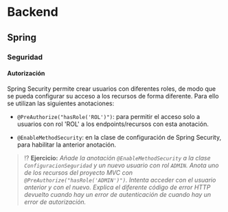 # Backend

## Spring

### Seguridad

#### Autorización

Spring Security permite crear usuarios con diferentes roles, de modo que se pueda configurar su acceso a los recursos de forma diferente. Para ello se utilizan las siguientes anotaciones:

- `@PreAuthorize("hasRole('ROL')")`: para permitir el acceso solo a usuarios con rol 'ROL' a los endpoints/recursos con esta anotación.

- `@EnableMethodSecurity`: en la clase de configuración de Spring Security, para habilitar la anterior anotación.

> ⁉️ **Ejercicio:** _Añade la anotación `@EnableMethodSecurity` a la clase `ConfiguracionSeguridad` y un nuevo usuario con rol `ADMIN`. Anota uno de los recursos del proyecto MVC con `@PreAuthorize("hasRole('ADMIN')")`. Intenta acceder con el usuario anterior y con el nuevo. Explica el diferente código de error HTTP devuelto cuando hay un error de autenticación de cuando hay un error de autorización._